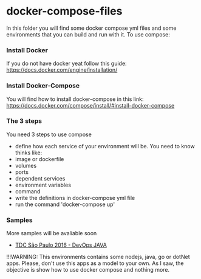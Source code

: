 # docker-compose-files

In this folder you will find some docker compose yml files and some environments that you can build and run with it.
To use compose:

### Install Docker

If  you do not have docker yeat follow this guide: https://docs.docker.com/engine/installation/

### Install Docker-Compose

You will find how to install docker-compose in this link: https://docs.docker.com/compose/install/#install-docker-compose

### The 3 steps

You need 3 steps to use compose

- define how each service of your environment will be. You need to know thinks like:
 - image or dockerfile
 - volumes
 - ports
 - dependent services
 - environment variables
 - command
- write the definitions in docker-compose yml file
- run the command 'docker-compose up'

### Samples

More samples will be avaliable soon

- [TDC São Paulo 2016 - DevOps JAVA](./tdc-sampa-2016-devops-java)

!!!WARNING: This environments contains some nodejs, java, go or dotNet apps. Please, don't use this apps as a model to your own. As I saw, the objective is show how to use docker compose and nothing more.
